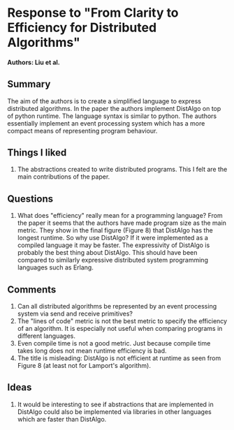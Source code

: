 # Response to "From Clarity to Efficiency for Distributed Algorithms"

#### Authors: Liu et al.

## Summary

The aim of the authors is to create a simplified language to express distributed algorithms. In the paper the authors implement DistAlgo on top of python runtime. The language syntax is similar to python. The authors essentially implement an event processing system which has a more compact means of representing program behaviour.

## Things I liked

1. The abstractions created to write distributed programs. This I felt are the main contributions of the paper.

## Questions

1. What does "efficiency" really mean for a programming language? From the paper it seems that the authors have made program size as the main metric. They show in the final figure (Figure 8) that DistAlgo has the longest runtime. So why use DistAlgo? If it were implemented as a compiled language it may be faster. The expressivity of DistAlgo is probably the best thing about DistAlgo. This should have been compared to similarly expressive distributed system programming languages such as Erlang.

## Comments

1. Can all distributed algorithms be represented by an event processing system via send and receive primitives?
2. The "lines of code" metric is not the best metric to specify the efficiency of an algorithm. It is especially not useful when comparing programs in different languages.
3. Even compile time is not a good metric. Just because compile time takes long does not mean runtime efficiency is bad.
4. The title is misleading: DistAlgo is not efficient at runtime as seen from Figure 8 (at least not for Lamport's algorithm).

## Ideas
1. It would be interesting to see if abstractions that are implemented in DistAlgo could also be implemented via libraries in other languages which are faster than DistAlgo.
